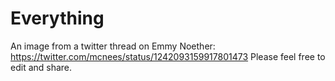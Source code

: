 # Everything
An image from a twitter thread on Emmy Noether: https://twitter.com/mcnees/status/1242093159917801473
Please feel free to edit and share.
